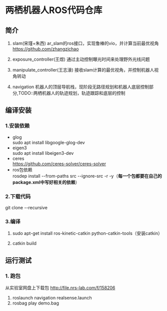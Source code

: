 # 两栖机器人ROS代码仓库
## 简介
1. slam(宋瑾+朱西)
ar_slam的ros接口，实现鲁棒的vio，并计算当前最优视角
https://github.com/zhangzichao

2. exposure_controller(王煜)
通过主动控制曝光时间来处理野外光线问题

3. manipulate_controller(王志濠)
接收slam计算的最优视角，并控制机器人视角转动

4. navigation
机器人的顶层导航栈，现阶段无路径规划和机器人底层控制部分,TODO::两栖机器人的轨迹规划，轨迹跟踪和底层的控制


## 编译安装
### 1.安装依赖
- glog      
sudo apt install libgoogle-glog-dev
- eigen3    
sudo apt install libeigen3-dev
- ceres     
https://github.com/ceres-solver/ceres-solver
- ros包依赖  
rosdep install --from-paths src --ignore-src -r -y（**每一个包都要在自己的package.xml中写好相关的依赖**）
### 2.下载代码
git clone --recursive 

### 3.编译
1. sudo apt-get install ros-kinetic-catkin python-catkin-tools（安装catkin）

2. catkin build

## 运行测试

### 1. 跑包

从实验室网盘上下载包
http://file.nrs-lab.com/f/158206

1. roslaunch navigation realsense.launch
2. rosbag play demo.bag
